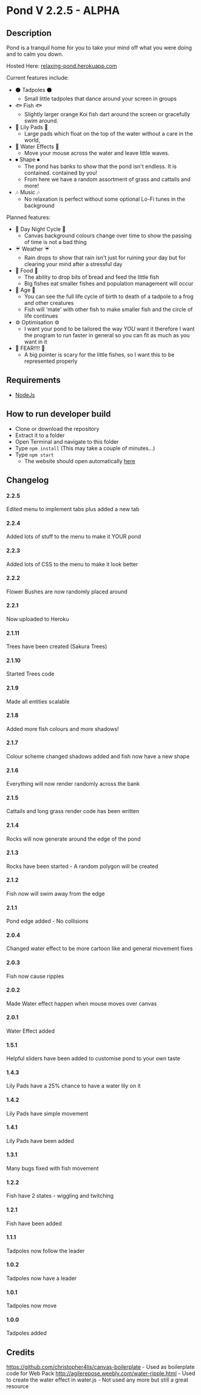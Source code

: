 # Pond V 2.2.5 - ALPHA
## Description
Pond is a tranquil home for you to take your mind off what you were doing and to calm you down.

Hosted Here: [relaxing-pond.herokuapp.com](https://relaxing-pond.herokuapp.com/)

Current features include:
 * ⚫ Tadpoles ⚫
   * Small little tadpoles that dance around your screen in groups
 * 🐟 Fish 🐟
   * Slightly larger orange Koi fish dart around the screen or gracefully swim around.
 * 🌼 Lily Pads 🌼
   * Large pads which float on the top of the water without a care in the world,
 * 🌊 Water Effects 🌊
   * Move your mouse across the water and leave little waves.
 * ⏺ Shape ⏺
   * The pond has banks to show that the pond isn't endless. It is contained. contained by you!
   * From here we have a random assortment of grass and cattails and more!
 * 🎶 Music 🎶
   * No relaxation is perfect without some optional Lo-Fi tunes in the background

Planned features:
 * 🌙 Day Night Cycle 🌙
   * Canvas background colours change over time to show the passing of time is not a bad thing
 * ☔ Weather ☔
   * Rain drops to show that rain isn't just for ruining your day but for clearing your mind after a stressful day
 * 🍖 Food 🍖
   * The ability to drop bits of bread and feed the little fish
   * Big fishes eat smaller fishes and population management will occur
 * 🔞 Age 🔞
   * You can see the full life cycle of birth to death of a tadpole to a frog and other creatures
   * Fish will 'mate' with other fish to make smaller fish and the circle of life continues
 * ⚙ Optimisation ⚙
   * I want your pond to be tailored the way *YOU* want it therefore I want the program to run faster in general so you can fit as much as you want in it
 * 🎣 FEAR!!!! 🎣
   * A big pointer is scary for the little fishes, so I want this to be represented properly

## Requirements
 * [NodeJs](https://nodejs.org/en/)

## How to run developer build
 * Clone or download the repository
 * Extract it to a folder
 * Open Terminal and navigate to this folder
 * Type `npm install` (This may take a couple of minutes...)
 * Type `npm start`
   * The website should open automatically [here](http://127.0.0.1:3000)

## Changelog
#### 2.2.5
Edited menu to implement tabs plus added a new tab
#### 2.2.4
Added lots of stuff to the menu to make it YOUR pond
#### 2.2.3
Added lots of CSS to the menu to make it look better
#### 2.2.2
Flower Bushes are now randomly placed around
#### 2.2.1
Now uploaded to Heroku
#### 2.1.11
Trees have been created (Sakura Trees)
#### 2.1.10
Started Trees code
#### 2.1.9
Made all entities scalable
#### 2.1.8
Added more fish colours and more shadows!
#### 2.1.7
Colour scheme changed shadows added and fish now have a new shape
#### 2.1.6
Everything will now render randomly across the bank
#### 2.1.5
Cattails and long grass render code has been written
#### 2.1.4
Rocks will now generate around the edge of the pond
#### 2.1.3
Rocks have been started - A random polygon will be created
#### 2.1.2
Fish now will swim away from the edge
#### 2.1.1
Pond edge added - No collisions
#### 2.0.4
Changed water effect to be more cartoon like and general movement fixes
#### 2.0.3
Fish now cause ripples
#### 2.0.2
Made Water effect happen when mouse moves over canvas
#### 2.0.1
Water Effect added
#### 1.5.1
Helpful sliders have been added to customise pond to your own taste
#### 1.4.3
Lily Pads have a 25% chance to have a water lily on it
#### 1.4.2
Lily Pads have simple movement
#### 1.4.1
Lily Pads have been added
#### 1.3.1
Many bugs fixed with fish movement
#### 1.2.2
Fish have 2 states - wiggling and twitching
#### 1.2.1
Fish have been added
#### 1.1.1
Tadpoles now follow the leader
#### 1.0.2
Tadpoles now have a leader
#### 1.0.1
Tadpoles now move
#### 1.0.0
Tadpoles added

## Credits
https://github.com/christopher4lis/canvas-boilerplate - Used as boilerplate code for Web Pack
http://agilerepose.weebly.com/water-ripple.html - Used to create the water effect in water.js - Not used any more but still a great resource
